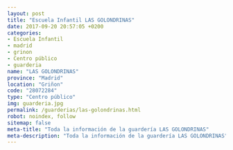 ```yaml
---
layout: post
title: "Escuela Infantil LAS GOLONDRINAS"
date: 2017-09-20 20:57:05 +0200
categories:
- Escuela Infantil
- madrid
- grinon
- Centro público
- guarderia
name: "LAS GOLONDRINAS"
province: "Madrid"
location: "Griñon"
code: "28072284"
type: "Centro público"
img: guarderia.jpg
permalink: /guarderias/las-golondrinas.html
robot: noindex, follow
sitemap: false
meta-title: "Toda la información de la guardería LAS GOLONDRINAS"
meta-description: "Toda la información de la guardería LAS GOLONDRINAS"
---
```


